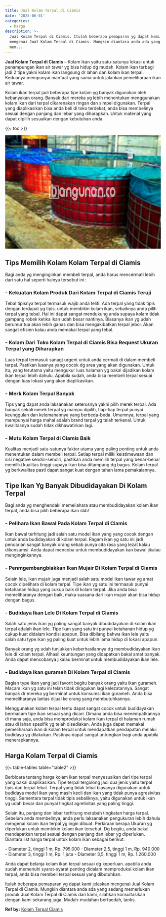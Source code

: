 ```yaml
---
title: Jual Kolam Terpal di Ciamis
date: '2025-06-01'
categories:
  - harga
description: >-
  Jual Kolam Terpal di Ciamis. Itulah beberapa pemaparan yg dapat kami jelaskan
  mengenai Jual Kolam Terpal di Ciamis. Mungkin diantara anda ada yang sedang
  mem...
---
```


**Jual Kolam Terpal di Ciamis** – Kolam ikan yaitu satu-satunya lokasi untuk penampungan ikan air tawar yg bisa hidup dg mudah. Kolam ikan terbagi jadi 2 tipe yakni kolam ikan langsung dr lahan dan kolam ikan terpal. Keduanya mempunyai manfaat yang sama untuk jalankan pemeliharaan ikan air tawar.

Kolam ikan terpal jadi beberapa tipe kolam yg banyak digunakan oleh kebanyakan orang. Banyak dari mereka yg lebih menentukan menggunakan kolam ikan dari terpal dikarenakan ringan dan simpel digunakan. Terpal yang diaplikasikan bisa anda beli di toko terdekat, anda bisa membelinya sesuai dengan panjang dan lebar yang diharapkan. Untuk material yang dapat dipilih sesuaikan dengan kebutuhan anda.

{{< toc >}}

![Jual Kolam Terpal di Ciamis](/images/jual-kolam-terpal-07.png)

## Tips Memilih Kolam Kolam Terpal di Ciamis

Bagi anda yg menginginkan membeli terpal, anda harus mencermati lebih dari satu hal seperti halnya tersebut ini :

### \- Kekuatan Kolam Produk Dari Kolam Terpal di Ciamis Teruji

Tebal tipisnya terpal termasuk wajib anda teliti. Ada terpal yang tidak tipis dengan terdapat yg tipis. untuk membikin kolam ikan, sebaiknya anda pilih terpal yang tebal. Hal ini dapat sangat mendukung anda supaya kolam tidak gampang robek ketika ikan udah besar nantinya. Biasanya ikan yg udah berumur tua akan lebih ganas dan bisa mengakibatkan terpal jebol. Akan sangat efisien kalau anda memakai terpal yang tebal.

### \- Kolam Dari Toko Kolam Terpal di Ciamis Bisa Request Ukuran Terpal yang Diharapkan

Luas terpal termasuk sanagt urgent untuk anda cermati di dalam membeli terpal. Pastikan luasnya yang cocok dg area yang akan digunakan. Untuk itu, yang terutama yaitu mengukur luas halaman yg bakal dijadikan kolam ikan terpal lebih dahulu. Apabila sudah, anda bisa membeli terpal sesuai dengan luas lokasi yang akan diaplikasikan.

### \- Merk Kolam Terpal Banyak

Tips yang dapat anda laksanakan seterusnya yakni pilih merek terpal. Ada banyak sekali merek terpal yg mampu dipilih, tiap-tiap terpal punyai keunggulan dan kelemahannya yang berbeda-beda. Umumnya, terpal yang mempunyai harga mahal adalah brand terpal yg telah terkenal. Untuk kwalitasnya sudah tidak dikhawatirkan lagi.

### \- Mutu Kolam Terpal di Ciamis Baik

Kualitas menjadi satu-satunya faktor utama yang paling penting untuk anda menentukan dalam membeli terpal. Setiap terpal miliki keistimewaan dan sisi negative sendiri-sendiri, pastikan anda memilih terpal yang benar-benar memiliki kualitas tinggi supaya ikan bisa ditampung dg bagus. Kolam terpal yg berkwalitas pasti dapat sangat kuat dengan tahan lama pemakaiannya.

## Tipe Ikan Yg Banyak Dibudidayakan Di Kolam Terpal

Bagi anda yg menghendaki memeliahara atau membudidayakan kolam ikan terpal, anda bisa pilih beberapa ikan sbb!

### \- Pelihara Ikan Bawal Pada Kolam Terpal di Ciamis

Ikan bawal terhitung jadi salah satu model ikan yang yang cocok dengan untuk anda budidayakan di kolam terpal. Ragam ikan yg satu ini jadi pencarian sangat banyak orang sebab punya cita rasa yang lezat kalau dikonsumsi. Anda dapat mencoba untuk membudidayakan kan bawal jikalau menginginkannya.

### \- Penmgembangbiakkan Ikan Mujair Di Kolam Terpal di Ciamis

Selain lele, ikan mujair juga menjadi salah satu model ikan tawar yg amat cocok dipelihara di kolam terpal. Tipe ikan yg satu ini termasuk punyai ketahanan hidup yang cukup baik di kolam terpal. Jika anda bisa memeliharanya dengan baik, maka suasana dari ikan mujair akan bisa hidup dengan bagus.

### \- Budidaya Ikan Lele Di Kolam Terpal di Ciamis

Salah satu jenis ikan yg paling sangat banyak dibudidayakan di kolam ikan terpal adalah ikan lele. Tipe ikan yang satu ini punyai ketahanan hidup yg cukup kuat didalam kondisi apapun. Bisa dibilang bahwa ikan lele yaitu salah satu type ikan yg paling kuat untuk lebih lama hidup di lokasi apapun.

Banyak orang yg udah tunjukkan keberhasilannya dg membudidayakan ikan lele di kolam terpal. Alhasil keuntungan yang didapatkan bakal amat banyak. Anda dapat mencobanya jikalau berminat untuk membudidayakan ikan lele.

### \- Budidaya Ikan gurameh Di Kolam Terpal di Ciamis

Bagian type ikan yang jadi favorit begitu banyak orang yaitu ikan gurameh. Macam ikan yg satu ini telah tidak diragukan lagi kelezatannya. Sangat banyak dr mereka yg berminat untuk konsumsi ikan gurameh. Anda bisa memeliharanya lantas dijual ke orang yang membutuhkannya.

Menggunakan kolam terpal tentu dapat sangat cocok untuk budidayakan bermacam tipe ikan sesuai yang dicari. Dimana anda bisa menempatkannya di mana saja, anda bisa memproduksi kolam ikan terpal di halaman rumah atau di lahan spesifik yg telah disediakan. Anda juga dapat memakai pemeliharaan ikan di kolam terpal untuk mendapatkan pendapatan melalui budidaya yg dilakukan. Pastinya dapat sangat untungkan bagi anda apabila menerapkannya.

## Harga Kolam Terpal di Ciamis

{{< table-tables table="table2" >}}

Berbicara tentang harga kolam ikan terpal menyesuaikan dari tipe terpal yang bakal diaplikasikan. Tipe terpal tergolong jadi dua jenis yaitu terpal tipis dan terpal tebal. Terpal yang tidak tebal biasanya digunakan untuk budidaya model ikan yang masih kecil dan ikan yang tidak punya agresivitas tinggi. Sementara terpal tidak tipis sebaliknya, yaitu digunakan untuk ikan yg udah besar dan punyai tingkat agretivitas yang paling tinggi.

Selain itu, panjang dan lebar terhitung merubah tingkatan harga terpal. Sebelum anda membelinya, anda perlu laksanakan pengukuran lebih dahulu mengenai kolam ikan terpal yg ingin dibuat. Perkiraan berapa Ukuran yg diperlukan untuk membikin kolam ikan tersebut. Dg begitu, anda bakal mendapatkan terpal sesuai dengan panjang dan lebar yg diperlukan. Diantara list harga terpal untuk kolam ikan sebagai berikut:

\- Diameter 2, tinggi 1 m, Rp. 795.000 - Diameter 2,5, tinggi 1 m, Rp. 940.000 - Diameter 3, tinggi 1 m, Rp. 1 juta - Diameter 3,5, tinggi 1 m, Rp. 1.260.000

Anda dapat belanja kolam ikan terpal sesuai dg keperluan. apabila anda sudah memenuhi syarat-syarat penting didalam memproduksi kolam ikan terpal, anda bisa membeli terpal sesuai yang dibutuhkan.

Itulah beberapa pemaparan yg dapat kami jelaskan mengenai Jual Kolam Terpal di Ciamis. Mungkin diantara anda ada yang sedang memerlukan produk Jual Kolam Terpal di Ciamis dari kami, silahkan konsultasikan dengan kami sekarang juga. Mudah-mudahan berfaedah, tanks.

**Ref by:** [Kolam Terpal Ciamis](https://id.wikipedia.org/wiki/Kolam)
